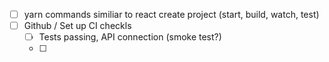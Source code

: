 - [ ] yarn commands similiar to react create project (start, build, watch, test)
- [ ] Github / Set up CI checkls
  - [ ] Tests passing, API connection (smoke test?)
  - [ ]